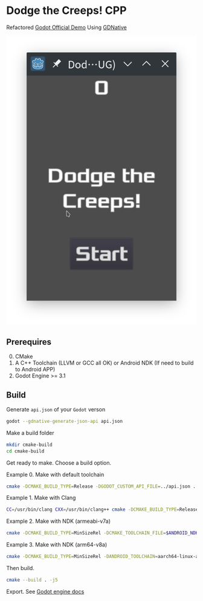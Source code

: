 # Dodge the Creeps! CPP

Refactored [Godot Official Demo](https://docs.godotengine.org/en/stable/getting_started/step_by_step/your_first_game.html#) Using [GDNative](https://docs.godotengine.org/en/stable/tutorials/plugins/gdnative/gdnative-cpp-example.html)

![Start_Menu](docs/StartMenu.png)

## Prerequires

0. CMake
1. A C++ Toolchain (LLVM or GCC all OK) or Android NDK (If need to build to Android APP)
2. Godot Engine >= 3.1

## Build

Generate `api.json` of your `Godot` verson
```bash
godot --gdnative-generate-json-api api.json
```

Make a build folder
```bash
mkdir cmake-build
cd cmake-build
```

Get ready to make. Choose a build option.

Example 0. Make with default toolchain
```bash
cmake -DCMAKE_BUILD_TYPE=Release -DGODOT_CUSTOM_API_FILE=../api.json ..
```
Example 1. Make with Clang
```bash
CC=/usr/bin/clang CXX=/usr/bin/clang++ cmake -DCMAKE_BUILD_TYPE=Release -DGODOT_CUSTOM_API_FILE=../api.json ..
```
Example 2. Make with NDK (armeabi-v7a)
```bash
cmake -DCMAKE_BUILD_TYPE=MinSizeRel -DCMAKE_TOOLCHAIN_FILE=$ANDROID_NDK/build/cmake/android.toolchain.cmake -DANDROID_PLATFORM=android-28 -DANDROID_ABI=armeabi-v7a -DGODOT_CUSTOM_API_FILE=../api.json ..
```
Example 3. Make with NDK (arm64-v8a)
```bash
cmake -DCMAKE_BUILD_TYPE=MinSizeRel -DANDROID_TOOLCHAIN=aarch64-linux-android -DCMAKE_TOOLCHAIN_FILE=$ANDROID_NDK/build/cmake/android.toolchain.cmake -DANDROID_PLATFORM=android-28 -DANDROID_ABI=arm64-v8a -DGODOT_CUSTOM_API_FILE=../api.json ..
```

Then build.
```bash
cmake --build . -j5
```

Export.
See [Godot engine docs](https://docs.godotengine.org/en/stable/getting_started/workflow/export/index.html)